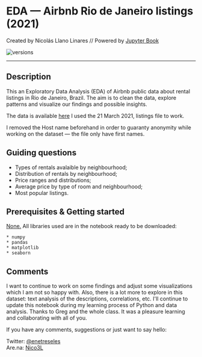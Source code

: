 # EDA — Airbnb Rio de Janeiro listings (2021)
Created by Nicolás Llano Linares // Powered by [Jupyter Book](https://jupyterbook.org/)

![versions](https://img.shields.io/pypi/pyversions/pybadges.svg)

---

## Description

This an Exploratory Data Analysis (EDA) of Airbnb public data about rental listings in Rio de Janeiro, Brazil. The aim is to clean the data, explore patterns and visualize our findings and possible insights. 

The data is available [here](http://insideairbnb.com/get-the-data.html)
I used the 21 March 2021, listings file to work. 

I removed the Host name beforehand in order to guaranty anonymity while working on the dataset — the file only have first names.

## Guiding questions

- Types of rentals avalaible by neighbourhood;
- Distribution of rentals by neighbourhood;
- Price ranges and distributions;
- Average price by type of room and neighbourhood;
- Most popular listings.
 
## Prerequisites & Getting started

<u>None.</u> All libraries used are in the notebook ready to be downloaded:

	* numpy
	* pandas
	* matplotlib
	* seaborn

## Comments

I want to continue to work on some findings and adjust some visualizations which I am not so happy with. Also, there is a lot more to explore in this dataset: text analysis of the descriptions, correlations, etc. I'll continue to update this notebook during my learning process of Python and data analysis. 
Thanks to Greg and the whole class. It was a pleasure learning and collaborating with all of you.

If you have any comments, suggestions or just want to say hello:

Twitter: [@enetreseles](https://twitter.com/enetreseles)  
Are.na: [Nico3L](https://www.are.na/nico3l)
